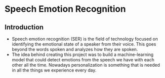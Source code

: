 # Speech Emotion Recognition
## Introduction
* Speech emotion recognition (SER) is the field of technology focused on identifying the emotional state of a speaker from their voice. This goes beyond the words spoken and analyzes how they are spoken.
* The idea behind creating this project was to build a machine-learning model that could detect emotions from the speech we have with each other all the time. Nowadays personalization is something that is needed in all the things we experience every day.
